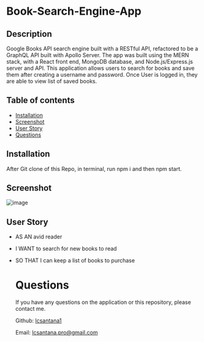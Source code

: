 # Book-Search-Engine-App

## Description

Google Books API search engine built with a RESTful API, refactored to be a GraphQL API built with Apollo Server. The app was built using the MERN stack, with a React front end, MongoDB database, and Node.js/Express.js server and API.
This application allows users to search for books and save them after creating a username and password. Once User is logged in, they are able to view list of saved books.

  ## Table of contents
  * [Installation](#installation)
  * [Screenshot](#screenshot)
  * [User Story](#userstory)
  * [Questions](#questions)
  
  ## Installation
  
  After Git clone of this Repo, in terminal, run npm i and then npm start.
  
  ## Screenshot
  
  ![image](https://user-images.githubusercontent.com/106941418/205436551-b9f5d772-557a-4f8b-9e14-4973ca8efcfd.png)


  ## User Story
  
- AS AN avid reader
- I WANT to search for new books to read
- SO THAT I can keep a list of books to purchase
  

  # Questions
  If you have any questions on the application or this repository, please contact me.

   Github: [lcsantana1](https://github.com/lcsantana1)

   Email: [lcsantana.pro@gmail.com](https://github.com/lcsantana1)
